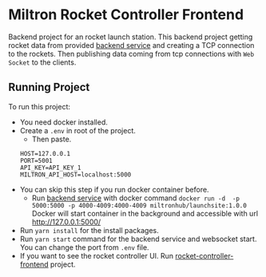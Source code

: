 # Miltron Rocket Controller Frontend

Backend project for an rocket launch station. This backend project getting rocket data from provided [backend service] and creating a TCP connection to the rockets. Then publishing data coming from tcp connections with `Web Socket` to the clients.
## Running Project
To run this project:
* You need docker installed.
* Create a `.env` in root of the project.
    - Then paste.
    ```.env
    HOST=127.0.0.1
    PORT=5001
    API_KEY=API_KEY_1
    MILTRON_API_HOST=localhost:5000
    ```
* You can skip this step if you run docker container before. 
    - Run [backend service] with docker command `docker run -d  -p 5000:5000 -p 4000-4009:4000-4009 miltronhub/launchsite:1.0.0` Docker will start container in the background and accessible with url http://127.0.0.1:5000/
* Run `yarn install` for the install packages.
* Run `yarn start` command for the backend service and websocket start. You can change the port from `.env` file.
* If you want to see the rocket controller UI. Run [rocket-controller-frontend](https://github.com/AliHadiOzturk/rocket-control-frontend#running-project) project.
 
[backend service]:https://hub.docker.com/r/miltronhub/launchsite